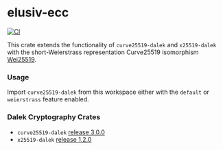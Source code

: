 # elusiv-ecc
[![CI](https://github.com/elusiv-privacy/elusiv-ecc/actions/workflows/test.yaml/badge.svg)](https://github.com/elusiv-privacy/elusiv-ecc/actions/workflows/test.yaml)

This crate extends the functionality of `curve25519-dalek` and `x25519-dalek` with the short-Weierstrass representation Curve25519 isomorphism [Wei25519](https://datatracker.ietf.org/doc/html/draft-ietf-lwig-curve-representations-23).

### Usage
Import `curve25519-dalek` from this workspace either with the `default` or `weierstrass` feature enabled.

### Dalek Cryptography Crates
- `curve25519-dalek` [release 3.0.0](https://github.com/dalek-cryptography/curve25519-dalek/releases/tag/3.0.0)
- `x25519-dalek` [release 1.2.0](https://github.com/dalek-cryptography/x25519-dalek/releases/tag/1.2.0)